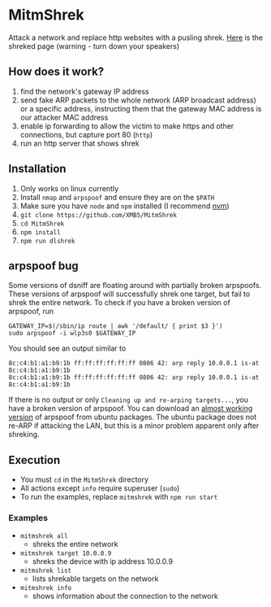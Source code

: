 # MitmShrek
Attack a network and replace http websites with a pusling shrek.
[Here](https://xmb5.github.io/MitmShrek/site/example.html) is the shreked page (warning - turn down your speakers)

## How does it work?
1. find the network's gateway IP address
2. send fake ARP packets to the whole network (ARP broadcast address) or a specific address, instructing them that the gateway MAC address is our attacker MAC address
3. enable ip forwarding to allow the victim to make https and other connections, but capture port 80 (`http`)
4. run an http server that shows shrek

## Installation
1. Only works on linux currently
2. Install `nmap` and `arpspoof` and ensure they are on the `$PATH`
3. Make sure you have `node` and `npm` installed (I recommend [nvm](https://github.com/creationix/nvm))
4. `git clone https://github.com/XMB5/MitmShrek`
5. `cd MitmShrek`
6. `npm install`
7. `npm run dlshrek`

## arpspoof bug
Some versions of dsniff are floating around with partially broken arpspoofs.
These versions of arpspoof will successfully shrek one target, but fail to shrek the entire network.
To check if you have a broken version of arpspoof, run
```
GATEWAY_IP=$(/sbin/ip route | awk '/default/ { print $3 }')
sudo arpspoof -i wlp3s0 $GATEWAY_IP
```
You should see an output similar to
```
8c:c4:b1:a1:b9:1b ff:ff:ff:ff:ff:ff 0806 42: arp reply 10.0.0.1 is-at 8c:c4:b1:a1:b9:1b
8c:c4:b1:a1:b9:1b ff:ff:ff:ff:ff:ff 0806 42: arp reply 10.0.0.1 is-at 8c:c4:b1:a1:b9:1b
```
If there is no output or only `Cleaning up and re-arping targets...`, you have a broken version of arpspoof.
You can download an [almost working version](https://packages.ubuntu.com/bionic/dsniff) of arpspoof from ubuntu packages.
The ubuntu package does not re-ARP if attacking the LAN, but this is a minor problem apparent only after shreking.

## Execution
- You must `cd` in the `MitmShrek` directory
- All actions except `info` require superuser (`sudo`)
- To run the examples, replace `mitmshrek` with `npm run start`

### Examples
- `mitmshrek all`
  - shreks the entire network
- `mitmshrek target 10.0.0.9`
  - shreks the device with ip address 10.0.0.9
- `mitmshrek list`
  - lists shrekable targets on the network
- `mitmshrek info`
  - shows information about the connection to the network